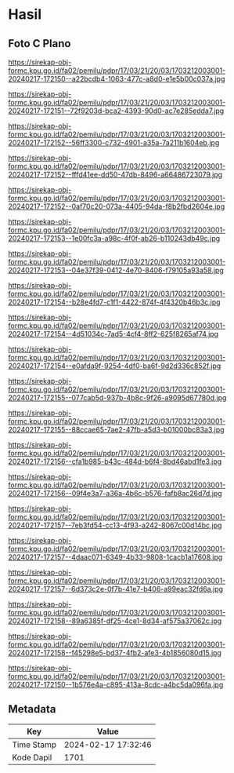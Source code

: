 # Hasil

## Foto C Plano

https://sirekap-obj-formc.kpu.go.id/fa02/pemilu/pdpr/17/03/21/20/03/1703212003001-20240217-172150--a22bcdb4-1063-477c-a8d0-e1e5b00c037a.jpg

https://sirekap-obj-formc.kpu.go.id/fa02/pemilu/pdpr/17/03/21/20/03/1703212003001-20240217-172151--72f9203d-bca2-4393-90d0-ac7e285edda7.jpg

https://sirekap-obj-formc.kpu.go.id/fa02/pemilu/pdpr/17/03/21/20/03/1703212003001-20240217-172152--56ff3300-c732-4901-a35a-7a211b1604eb.jpg

https://sirekap-obj-formc.kpu.go.id/fa02/pemilu/pdpr/17/03/21/20/03/1703212003001-20240217-172152--fffd41ee-dd50-47db-8496-a66486723079.jpg

https://sirekap-obj-formc.kpu.go.id/fa02/pemilu/pdpr/17/03/21/20/03/1703212003001-20240217-172152--0af70c20-073a-4405-94da-f8b2fbd2604e.jpg

https://sirekap-obj-formc.kpu.go.id/fa02/pemilu/pdpr/17/03/21/20/03/1703212003001-20240217-172153--1e00fc3a-a98c-4f0f-ab26-b110243db49c.jpg

https://sirekap-obj-formc.kpu.go.id/fa02/pemilu/pdpr/17/03/21/20/03/1703212003001-20240217-172153--04e37f39-0412-4e70-8406-f79105a93a58.jpg

https://sirekap-obj-formc.kpu.go.id/fa02/pemilu/pdpr/17/03/21/20/03/1703212003001-20240217-172154--b28e4fd7-c1f1-4422-874f-4f4320b46b3c.jpg

https://sirekap-obj-formc.kpu.go.id/fa02/pemilu/pdpr/17/03/21/20/03/1703212003001-20240217-172154--4d51034c-7ad5-4cf4-8ff2-625f8265af74.jpg

https://sirekap-obj-formc.kpu.go.id/fa02/pemilu/pdpr/17/03/21/20/03/1703212003001-20240217-172154--e0afda9f-9254-4df0-ba6f-9d2d336c852f.jpg

https://sirekap-obj-formc.kpu.go.id/fa02/pemilu/pdpr/17/03/21/20/03/1703212003001-20240217-172155--077cab5d-937b-4b8c-9f26-a9095d67780d.jpg

https://sirekap-obj-formc.kpu.go.id/fa02/pemilu/pdpr/17/03/21/20/03/1703212003001-20240217-172155--88ccae65-7ae2-47fb-a5d3-b01000bc83a3.jpg

https://sirekap-obj-formc.kpu.go.id/fa02/pemilu/pdpr/17/03/21/20/03/1703212003001-20240217-172156--cfa1b985-b43c-484d-b6f4-8bd46abd1fe3.jpg

https://sirekap-obj-formc.kpu.go.id/fa02/pemilu/pdpr/17/03/21/20/03/1703212003001-20240217-172156--09f4e3a7-a36a-4b6c-b576-fafb8ac26d7d.jpg

https://sirekap-obj-formc.kpu.go.id/fa02/pemilu/pdpr/17/03/21/20/03/1703212003001-20240217-172157--7eb3fd54-cc13-4f93-a242-8067c00d14bc.jpg

https://sirekap-obj-formc.kpu.go.id/fa02/pemilu/pdpr/17/03/21/20/03/1703212003001-20240217-172157--4daac071-6349-4b33-9808-1cacb1a17608.jpg

https://sirekap-obj-formc.kpu.go.id/fa02/pemilu/pdpr/17/03/21/20/03/1703212003001-20240217-172157--6d373c2e-0f7b-41e7-b406-a99eac32fd6a.jpg

https://sirekap-obj-formc.kpu.go.id/fa02/pemilu/pdpr/17/03/21/20/03/1703212003001-20240217-172158--89a6385f-df25-4ce1-8d34-af575a37062c.jpg

https://sirekap-obj-formc.kpu.go.id/fa02/pemilu/pdpr/17/03/21/20/03/1703212003001-20240217-172158--f45298e5-bd37-4fb2-afe3-4b1856080d15.jpg

https://sirekap-obj-formc.kpu.go.id/fa02/pemilu/pdpr/17/03/21/20/03/1703212003001-20240217-172150--1b576e4a-c895-413a-8cdc-a4bc5da096fa.jpg


## Metadata

| Key        | Value               |
| ---------- | ------------------- |
| Time Stamp | 2024-02-17 17:32:46 |
| Kode Dapil | 1701                |



